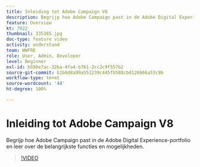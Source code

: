 ```yaml
---
title: Inleiding tot Adobe Campaign V8
description: Begrijp hoe Adobe Campaign past in de Adobe Digital Experience-portfolio en leer over de belangrijkste functies en mogelijkheden.
feature: Overview
kt: 7822
thumbnail: 335365.jpg
doc-type: feature video
activity: understand
team: WWFRE
role: User, Admin, Developer
level: Beginner
exl-id: b598e7ac-32ba-4fa4-b761-2cc2c9f557b2
source-git-commit: b1b8d8a99a551239c445fb588cbd126b66a53c9b
workflow-type: tm+mt
source-wordcount: '48'
ht-degree: 100%

---
```


# Inleiding tot Adobe Campaign V8

Begrijp hoe Adobe Campaign past in de Adobe Digital Experience-portfolio en leer over de belangrijkste functies en mogelijkheden.

>[!VIDEO](https://video.tv.adobe.com/v/335365?quality=12&learn=on)
